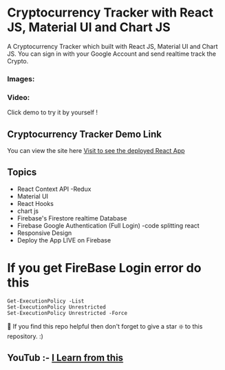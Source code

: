 
# Cryptocurrency Tracker with React JS, Material UI and Chart JS

A Cryptocurrency Tracker which built with React JS, Material UI and Chart JS. You can sign in with your Google Account and send realtime track the Crypto. 


### Images: 

### Video: 

Click demo to try it by yourself ! 

## Cryptocurrency Tracker Demo Link

You can view the site here
[Visit to see the deployed React App](https://crypto-hunter-92155.web.app/ "click to open")

## Topics

- React Context API -Redux
- Material UI
- React Hooks
- chart js
- Firebase's Firestore realtime Database
- Firebase Google Authentication (Full Login)
-code splitting react
- Responsive Design
- Deploy the App LIVE on Firebase

# If you get FireBase Login error do this 
 ```
Get-ExecutionPolicy -List
Set-ExecutionPolicy Unrestricted
Set-ExecutionPolicy Unrestricted -Force
 ```
 🙏 If you find this repo helpful then don't forget to give a star ❇️ to this repository. :)
## YouTub :- [I Learn from this ](https://www.youtube.com/watch?v=QA6oTpMZp84 "click to open")
